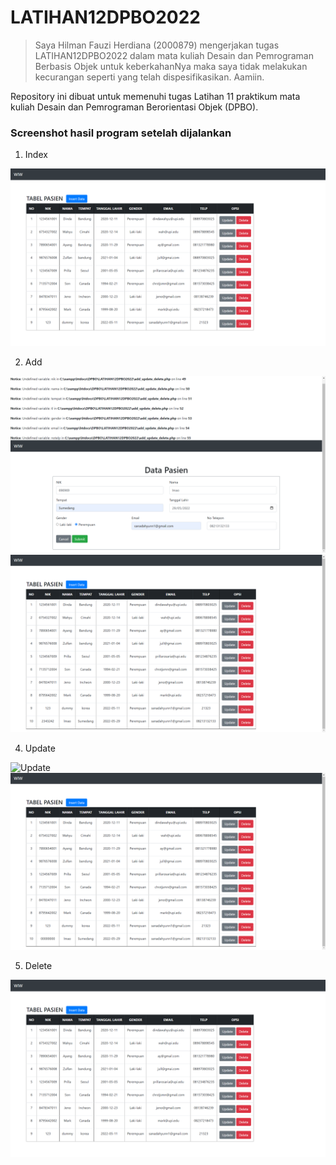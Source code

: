 # LATIHAN12DPBO2022

>Saya Hilman Fauzi Herdiana (2000879) mengerjakan tugas LATIHAN12DPBO2022 dalam mata kuliah Desain dan Pemrograman Berbasis Objek untuk keberkahanNya maka saya tidak melakukan kecurangan seperti yang telah dispesifikasikan. Aamiin.

Repository ini dibuat untuk memenuhi tugas Latihan 11 praktikum mata kuliah Desain dan Pemrograman Berorientasi Objek (DPBO).

### **Screenshot hasil program setelah dijalankan**
1. Index
   
  ![Buku](https://github.com/hlmnn/LATIHAN12DPBO2022/blob/master/Screenshot/index.png)

2. Add
   
  ![Add](https://github.com/hlmnn/LATIHAN12DPBO2022/blob/master/Screenshot/add1.png)
  ![Add Setelah](https://github.com/hlmnn/LATIHAN12DPBO2022/blob/master/Screenshot/add2.png)

4. Update
   
  ![Update](https://github.com/hlmnn/LATIHAN11DPBO2LATIHAN12DPBO2022022/blob/master/Screenshot/update1.png)
  ![Update Setelah](https://github.com/hlmnn/LATIHAN12DPBO2022/blob/master/Screenshot/update2.png)

5. Delete
   
  ![Delete](https://github.com/hlmnn/LATIHAN12DPBO2022/blob/master/Screenshot/delete.png)